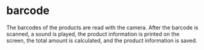 # barcode
The barcodes of the products are read with the camera. After the barcode is scanned, a sound is played, the product information is printed on the screen, the total amount is calculated, and the product information is saved. 
